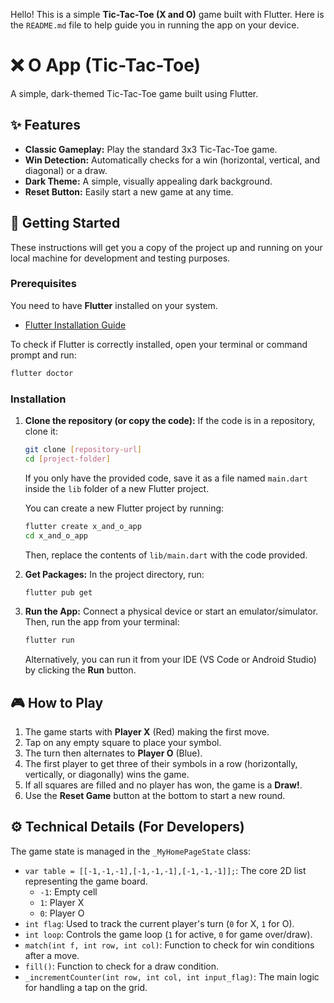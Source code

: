 Hello\! This is a simple **Tic-Tac-Toe (X and O)** game built with Flutter. Here is the `README.md` file to help guide you in running the app on your device.

# ❌ O App (Tic-Tac-Toe)

A simple, dark-themed Tic-Tac-Toe game built using Flutter.

## ✨ Features

* **Classic Gameplay:** Play the standard 3x3 Tic-Tac-Toe game.
* **Win Detection:** Automatically checks for a win (horizontal, vertical, and diagonal) or a draw.
* **Dark Theme:** A simple, visually appealing dark background.
* **Reset Button:** Easily start a new game at any time.

## 🚀 Getting Started

These instructions will get you a copy of the project up and running on your local machine for development and testing purposes.

### Prerequisites

You need to have **Flutter** installed on your system.
* [Flutter Installation Guide](https://flutter.dev/docs/get-started/install)

To check if Flutter is correctly installed, open your terminal or command prompt and run:

```bash
flutter doctor
````

### Installation

1.  **Clone the repository (or copy the code):**
    If the code is in a repository, clone it:

    ```bash
    git clone [repository-url]
    cd [project-folder]
    ```

    If you only have the provided code, save it as a file named `main.dart` inside the `lib` folder of a new Flutter project.

    You can create a new Flutter project by running:

    ```bash
    flutter create x_and_o_app
    cd x_and_o_app
    ```

    Then, replace the contents of `lib/main.dart` with the code provided.

2.  **Get Packages:**
    In the project directory, run:

    ```bash
    flutter pub get
    ```

3.  **Run the App:**
    Connect a physical device or start an emulator/simulator. Then, run the app from your terminal:

    ```bash
    flutter run
    ```

    Alternatively, you can run it from your IDE (VS Code or Android Studio) by clicking the **Run** button.

## 🎮 How to Play

1.  The game starts with **Player X** (Red) making the first move.
2.  Tap on any empty square to place your symbol.
3.  The turn then alternates to **Player O** (Blue).
4.  The first player to get three of their symbols in a row (horizontally, vertically, or diagonally) wins the game.
5.  If all squares are filled and no player has won, the game is a **Draw\!**.
6.  Use the **Reset Game** button at the bottom to start a new round.

## ⚙️ Technical Details (For Developers)

The game state is managed in the `_MyHomePageState` class:

  * `var table = [[-1,-1,-1],[-1,-1,-1],[-1,-1,-1]];`: The core 2D list representing the game board.
      * `-1`: Empty cell
      * `1`: Player X
      * `0`: Player O
  * `int flag`: Used to track the current player's turn (`0` for X, `1` for O).
  * `int loop`: Controls the game loop (`1` for active, `0` for game over/draw).
  * `match(int f, int row, int col)`: Function to check for win conditions after a move.
  * `fill()`: Function to check for a draw condition.
  * `_incrementCounter(int row, int col, int input_flag)`: The main logic for handling a tap on the grid.

<!-- end list -->
